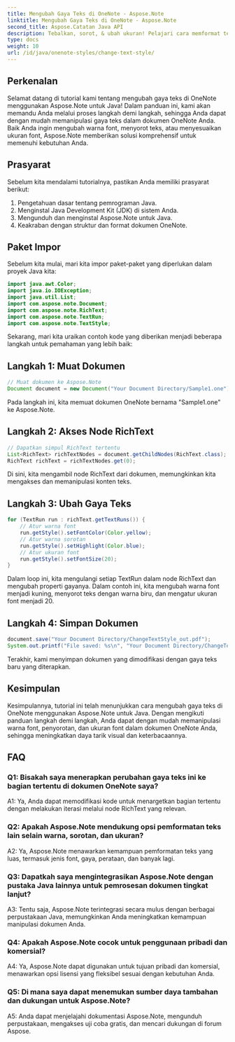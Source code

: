 ```yaml
---
title: Mengubah Gaya Teks di OneNote - Aspose.Note
linktitle: Mengubah Gaya Teks di OneNote - Aspose.Note
second_title: Aspose.Catatan Java API
description: Tebalkan, sorot, & ubah ukuran! Pelajari cara memformat teks dalam dokumen OneNote dengan Aspose.Note. Panduan langkah demi langkah & kode disertakan! #OneNote #Java #Aspose
type: docs
weight: 10
url: /id/java/onenote-styles/change-text-style/
---
```

## Perkenalan

Selamat datang di tutorial kami tentang mengubah gaya teks di OneNote menggunakan Aspose.Note untuk Java! Dalam panduan ini, kami akan memandu Anda melalui proses langkah demi langkah, sehingga Anda dapat dengan mudah memanipulasi gaya teks dalam dokumen OneNote Anda. Baik Anda ingin mengubah warna font, menyorot teks, atau menyesuaikan ukuran font, Aspose.Note memberikan solusi komprehensif untuk memenuhi kebutuhan Anda.

## Prasyarat

Sebelum kita mendalami tutorialnya, pastikan Anda memiliki prasyarat berikut:

1. Pengetahuan dasar tentang pemrograman Java.
2. Menginstal Java Development Kit (JDK) di sistem Anda.
3. Mengunduh dan menginstal Aspose.Note untuk Java.
4. Keakraban dengan struktur dan format dokumen OneNote.

## Paket Impor

Sebelum kita mulai, mari kita impor paket-paket yang diperlukan dalam proyek Java kita:

```java
import java.awt.Color;
import java.io.IOException;
import java.util.List;
import com.aspose.note.Document;
import com.aspose.note.RichText;
import com.aspose.note.TextRun;
import com.aspose.note.TextStyle;
```

Sekarang, mari kita uraikan contoh kode yang diberikan menjadi beberapa langkah untuk pemahaman yang lebih baik:

## Langkah 1: Muat Dokumen

```java
// Muat dokumen ke Aspose.Note
Document document = new Document("Your Document Directory/Sample1.one");
```

Pada langkah ini, kita memuat dokumen OneNote bernama "Sample1.one" ke Aspose.Note.

## Langkah 2: Akses Node RichText

```java
// Dapatkan simpul RichText tertentu
List<RichText> richTextNodes = document.getChildNodes(RichText.class);
RichText richText = richTextNodes.get(0);
```

Di sini, kita mengambil node RichText dari dokumen, memungkinkan kita mengakses dan memanipulasi konten teks.

## Langkah 3: Ubah Gaya Teks

```java
for (TextRun run : richText.getTextRuns()) {
    // Atur warna font
    run.getStyle().setFontColor(Color.yellow);
    // Atur warna sorotan
    run.getStyle().setHighlight(Color.blue);
    // Atur ukuran font
    run.getStyle().setFontSize(20);
}
```

Dalam loop ini, kita mengulangi setiap TextRun dalam node RichText dan mengubah properti gayanya. Dalam contoh ini, kita mengubah warna font menjadi kuning, menyorot teks dengan warna biru, dan mengatur ukuran font menjadi 20.

## Langkah 4: Simpan Dokumen

```java
document.save("Your Document Directory/ChangeTextStyle_out.pdf");
System.out.printf("File saved: %s\n", "Your Document Directory/ChangeTextStyle_out.pdf");
```

Terakhir, kami menyimpan dokumen yang dimodifikasi dengan gaya teks baru yang diterapkan.

## Kesimpulan

Kesimpulannya, tutorial ini telah menunjukkan cara mengubah gaya teks di OneNote menggunakan Aspose.Note untuk Java. Dengan mengikuti panduan langkah demi langkah, Anda dapat dengan mudah memanipulasi warna font, penyorotan, dan ukuran font dalam dokumen OneNote Anda, sehingga meningkatkan daya tarik visual dan keterbacaannya.

## FAQ

### Q1: Bisakah saya menerapkan perubahan gaya teks ini ke bagian tertentu di dokumen OneNote saya?

A1: Ya, Anda dapat memodifikasi kode untuk menargetkan bagian tertentu dengan melakukan iterasi melalui node RichText yang relevan.

### Q2: Apakah Aspose.Note mendukung opsi pemformatan teks lain selain warna, sorotan, dan ukuran?

A2: Ya, Aspose.Note menawarkan kemampuan pemformatan teks yang luas, termasuk jenis font, gaya, perataan, dan banyak lagi.

### Q3: Dapatkah saya mengintegrasikan Aspose.Note dengan pustaka Java lainnya untuk pemrosesan dokumen tingkat lanjut?

A3: Tentu saja, Aspose.Note terintegrasi secara mulus dengan berbagai perpustakaan Java, memungkinkan Anda meningkatkan kemampuan manipulasi dokumen Anda.

### Q4: Apakah Aspose.Note cocok untuk penggunaan pribadi dan komersial?

A4: Ya, Aspose.Note dapat digunakan untuk tujuan pribadi dan komersial, menawarkan opsi lisensi yang fleksibel sesuai dengan kebutuhan Anda.

### Q5: Di mana saya dapat menemukan sumber daya tambahan dan dukungan untuk Aspose.Note?

A5: Anda dapat menjelajahi dokumentasi Aspose.Note, mengunduh perpustakaan, mengakses uji coba gratis, dan mencari dukungan di forum Aspose.